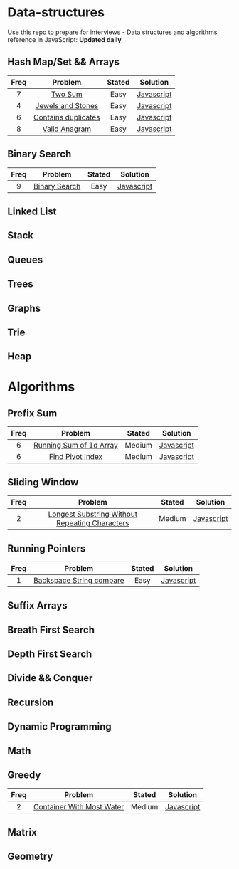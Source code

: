 # Data-structures

Use this repo to prepare for interviews - Data structures and algorithms reference in JavaScript:  <strong>Updated daily</strong>
  ## Hash Map/Set && Arrays
| Freq | Problem                                                                               | Stated  | Solution                                                                                                                                                                                                                                      |
| :--: | :-----------------------------------------------------------------------------------: | :----:  | :-------------------------------------------------------------------------------------------------------------------------------------------------------------------------------------------------------------------------------------------: |
| 7    | [Two Sum](https://leetcode.com/problems/two-sum/)                                     | Easy    | [Javascript](https://github.com/RWambui/Data-structure-JS-and-Psuedo/blob/main/src/leetcode/1.TwoSum.js)                       |
| 4    | [Jewels and Stones ](https://leetcode.com/problems/jewels-and-stones/)                | Easy    | [Javascript](https://github.com/RWambui/Data-structure-JS-and-Psuedo/blob/main/src/leetcode/771.Jewels-and-Stones.js)          |
| 6    | [Contains duplicates](https://leetcode.com/problems/contains-duplicate/)              | Easy    | [Javascript](https://github.com/RWambui/Data-structure-JS-and-Psuedo/blob/main/src/leetcode/217.Contains-Duplicate.js)         |
| 8    | [Valid Anagram](https://leetcode.com/problems/valid-anagram/)                         | Easy    | [Javascript](https://github.com/RWambui/Data-structure-JS-and-Psuedo/blob/main/src/leetcode/242.ValidAnagram.js)               |

  ## Binary Search
| Freq | Problem                                                       | Stated  | Solution                                                                                                                                                                                                   |
| :--: | :-----------------------------------------------------------: | :----:  | :--------------------------------------------------------------------------------------------------------------------------------------------------------------------------------------------------------: |
| 9    | [Binary Search](https://leetcode.com/problems/binary-search/) | Easy    | [Javascript](https://github.com/RWambui/Data-structure-JS-and-Psuedo/blob/main/src/leetcode/704.Binary-Search.js) |


  ## Linked List

  ## Stack

  ## Queues

  ## Trees

  ## Graphs

  ## Trie

  ## Heap


# Algorithms

  ## Prefix Sum
| Freq | Problem                                                                           | Stated  | Solution                                                                                                                                                                                                                                |
| :--: | :-------------------------------------------------------------------------------: | :----:  | :-------------------------------------------------------------------------------------------------------------------------------------------------------------------------------------------------------------------------------------: |
| 6    | [Running Sum of 1d Array](https://leetcode.com/problems/running-sum-of-1d-array/) | Medium  | [Javascript](https://github.com/RWambui/Data-structure-JS-and-Psuedo/blob/main/src/leetcode/1480.RunningSumof1dArray.js)      |
| 6    | [Find Pivot Index](https://leetcode.com/problems/find-pivot-index/)               | Medium  | [Javascript](https://github.com/RWambui/Data-structure-JS-and-Psuedo/blob/main/src/leetcode/724-Find-Pivot-Index.js)          |


  ## Sliding Window
| Freq | Problem                                                                                                                         | Stated  | Solution                                                                                                                                                                                                                                                                                                |
| :--: | :-----------------------------------------------------------------------------------------------------------------------------: | :----:  | :-----------------------------------------------------------------------------------------------------------------------------------------------------------------------------------------------------------------------------------------------------------------------------------------------------: |
| 2    | [Longest Substring Without Repeating Characters](https://leetcode.com/problems/longest-substring-without-repeating-characters/) | Medium  | [Javascript](https://github.com/RWambui/Data-structure-JS-and-Psuedo/blob/main/src/leetcode/3.LongestSubstringWithoutRepeatingCharacters.js)   |

  ## Running Pointers
| Freq | Problem                                                                               | Stated  | Solution                                                                                                                                                                                                                                      |
| :--: | :-----------------------------------------------------------------------------------: | :----:  | :-------------------------------------------------------------------------------------------------------------------------------------------------------------------------------------------------------------------------------------------: |
| 1    | [Backspace String compare ](https://leetcode.com/problems/backspace-string-compare/)  |  Easy   | [Javascript](https://github.com/RWambui/Data-structure-JS-and-Psuedo/blob/main/src/leetcode/844-Backspace-String-Compare.js)   |

  ## Suffix Arrays

  ## Breath First Search

  ## Depth First Search

  ## Divide && Conquer

  ## Recursion

  ## Dynamic Programming 

  ## Math 

  ## Greedy
| Freq | Problem                                                                               | Stated  | Solution                                                                                                                                                                                                                                      |
| :--: | :-----------------------------------------------------------------------------------: | :----:  | :-------------------------------------------------------------------------------------------------------------------------------------------------------------------------------------------------------------------------------------------: |
| 2    | [Container With Most Water](https://leetcode.com/problems/container-with-most-water/) | Medium  | [Javascript](https://github.com/RWambui/Data-structure-JS-and-Psuedo/blob/main/src/leetcode/11.ContainerWithMostWater.js)      |

  ## Matrix

  ## Geometry
